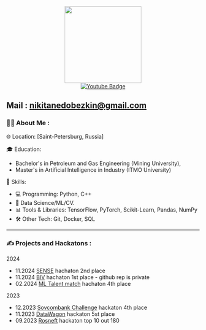 <div id="header" align="center">
  <img src="https://media.giphy.com/media/v1.Y2lkPTc5MGI3NjExbjBucHB4ZDExcnMzNnJ2Z2oxaG9hZzFhajlzenI5ejZoMWZxcTNxbCZlcD12MV9pbnRlcm5hbF9naWZfYnlfaWQmY3Q9Zw/JIX9t2j0ZTN9S/giphy.gif" width="200"/>
</div>

<div id="header" align="center">
  <a href="https://t.me/ShallerMau">
    <img src="https://img.shields.io/badge/Telegram-blue?style=for-the-badge&logo=telegram&logoColor=white" alt="Youtube Badge"/>
  </a>
</div>

Mail : nikitanedobezkin@gmail.com
---
### :man_technologist: About Me :

🌐 Location: [Saint-Petersburg, Russia]

🎓 Education:
- Bachelor's in Petroleum and Gas Engineering (Mining University),
- Master's in Artificial Intelligence in Industry (ITMO University)

🚀 Skills:
- 💻 Programming: Python, C++
- 🤖 Data Science/ML/CV.
- 📊 Tools & Libraries: TensorFlow, PyTorch, Scikit-Learn, Pandas, NumPy
- 🛠️ Other Tech: Git, Docker, SQL

---

### :writing_hand: Projects and Hackatons :
2024
- 11.2024 [SENSE][6] hachaton 2nd place
- 11.2024 [BIV][5] hachaton 1st place - github rep is private
- 02.2024 [ML Talent match][4] hachaton 4th place

2023
- 12.2023 [Sovcombank Challenge][3] hackaton 4th place
- 11.2023 [DataWagon][1] hackaton 5st place
- 09.2023 [Rosneft][2] hackaton top 10 out 180

[1]: https://github.com/MrShaller/DataWagon_Hackaton
[2]: https://github.com/MrShaller/Rosneft_hackaton
[3]: https://github.com/mishantique/Chat-bot-with-AI
[4]: https://github.com/mishantique/HRTech
[5]: https://biv-challenge.ru/?utm_source=telegram&utm_medium=cpc&utm_campaign=datascienceml_jobs&utm_term=hakaton-biv-hack-challenge
[6]: https://github.com/MrShaller/HackatonSENSE2
